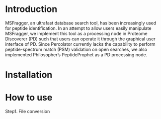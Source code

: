 # Introduction
MSFragger, an ultrafast database search tool, has been increasingly used for peptide identification. In an attempt to allow users easily manipulate MSFragger, we implement this tool as a processing node in Proteome Discoverer (PD) such that users can operate it through the graphical user interface of PD. Since Percolator currently lacks the capability to perform peptide-spectrum match (PSM) validation on open searches, we also implemented Philosopher’s PeptideProphet as a PD processing node.

# Installation





# How to use

<MSFragger>
Step1. File conversion




<PeptideProphet-Philosopher>
